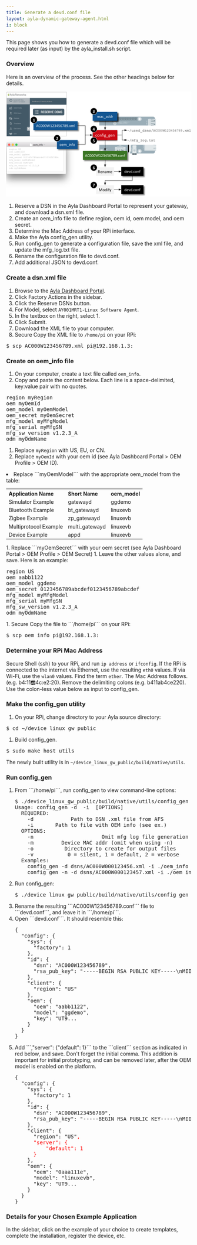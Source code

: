 ```yaml
---
title: Generate a devd.conf file
layout: ayla-dynamic-gateway-agent.html
i: block
---
```


This page shows you how to generate a devd.conf file which will be required later (as input) by the ayla_install.sh script.

### Overview

Here is an overview of the process. See the other headings below for details.

<div class="row">
<div class="col-lg-8 col-md-10 col-sm-12">
<img class="img-margins img-fluid" src="generate-devd-conf.png">
</div>
</div>

1. Reserve a DSN in the Ayla Dashboard Portal to represent your gateway, and download a dsn.xml file.
1. Create an oem_info file to define region, oem id, oem model, and oem secret.
1. Determine the Mac Address of your RPi interface.
1. Make the Ayla config_gen utility.
1. Run config_gen to generate a configuration file, save the xml file, and update the mfg_log.txt file.
1. Rename the configuration file to devd.conf.
1. Add additional JSON to devd.conf.

### Create a dsn.xml file

1. Browse to the [Ayla Dashboard Portal](https://docs.aylanetworks.com/cloud/ayla-dashboard-portal/).
1. Click Factory Actions in the sidebar.
1. Click the Reserve DSNs button.
1. For Model, select ```AY001MRT1-Linux Software Agent```. 
1. In the textbox on the right, select 1.
1. Click Submit.
1. Download the XML file to your computer.
1. Secure Copy the XML file to ```/home/pi``` on your RPi:
<pre class="light">
$ scp AC000W123456789.xml pi@192.168.1.3:
</pre>

### Create on oem_info file

1. On your computer, create a text file called ```oem_info```.
1. Copy and paste the content below. Each line is a space-delimited, key:value pair with no quotes.
<pre class="light">
region myRegion
oem myOemId
oem_model myOemModel
oem_secret myOemSecret
mfg_model myMfgModel
mfg_serial myMfgSN
mfg_sw_version v1.2.3_A
odm myOdmName
</pre>
1. Replace ```myRegion``` with US, EU, or CN.
1. Replace ```myOemId``` with your oem id (see Ayla Dashboard Portal &gt; OEM Profile &gt; OEM ID).
<li>Replace ```myOemModel``` with the appropriate oem_model from the table:
<table class="key-value-table">
<tr><th>Application Name</th><th>Short Name</th><th>oem_model</th></tr>
<tr><td>Simulator Example</td><td>gatewayd</td><td>ggdemo</td></tr>
<tr><td>Bluetooth Example</td><td>bt_gatewayd</td><td>linuxevb</td></tr>
<tr><td>Zigbee Example</td><td>zp_gatewayd</td><td>linuxevb</td></tr>
<tr><td>Multiprotocol Example</td><td>multi_gatewayd</td><td>linuxevb</td></tr>
<tr><td>Device Example</td><td>appd</td><td>linuxevb</td></tr>
</table>
</li>
1. Replace ```myOemSecret``` with your oem secret (see Ayla Dashboard Portal &gt; OEM Profile &gt; OEM Secret)
1. Leave the other values alone, and save. Here is an example:
<pre class="light">
region US
oem aabb1122
oem_model ggdemo
oem_secret 0123456789abcdef0123456789abcdef
mfg_model myMfgModel
mfg_serial myMfgSN
mfg_sw_version v1.2.3_A
odm myOdmName
</pre>
1. Secure Copy the file to ```/home/pi``` on your RPi:
<pre class="light">
$ scp oem_info pi@192.168.1.3:
</pre>

### Determine your RPi Mac Address

Secure Shell (ssh) to your RPi, and run ```ip address``` or ```ifconfig```. If the RPi is connected to the internet via Ethernet, use the resulting ```eth0``` values. If via Wi-Fi, use the ```wlan0``` values. Find the term ```ether```. The Mac Address follows. (e.g. b4:11:ab:4c:e2:20). Remove the delimiting colons (e.g. b411ab4ce220). Use the colon-less value below as input to config_gen.

### Make the config_gen utility

1. On your RPi, change directory to your Ayla source directory:
<pre class="light">
$ cd &sim;/device_linux_gw_public
</pre>
1. Build config_gen. 
<pre class="light">
$ sudo make host_utils
</pre>
The newly built utility is in ```~/device_linux_gw_public/build/native/utils```.

### Run config_gen

<ol>
<li>From ```/home/pi```, run config_gen to view command-line options:
<pre class="light">
$ ./device_linux_gw_public/build/native/utils/config_gen
Usage: config_gen -d <dsn_path> -i <oem_info_file> [OPTIONS]
  REQUIRED:
    -d <dsn_path>           Path to DSN .xml file from AFS
    -i <oem_info_file>      Path to file with OEM info (see ex.)
  OPTIONS:
    -n                      Omit mfg log file generation
    -m <MAC_address>        Device MAC addr (omit when using -n)
    -o <output_dir>         Directory to create for output files
    -v <verbosity>          0 = silent, 1 = default, 2 = verbose
  Examples:
    config_gen -d dsns/AC000W000123456.xml -i ./oem_info -m 112233445566 -o ./ayla_config -v 2
    config_gen -n -d dsns/AC000W000123457.xml -i ./oem_info
</pre>
<li>Run config_gen:</li>
<pre class="light">
$ ./device_linux_gw_public/build/native/utils/config_gen -d ./AC000W123456789.xml -i ./oem_info -m b411ab4ce220
</pre>
</li>
<li>Rename the resulting ```AC000W123456789.conf``` file to ```devd.conf```, and leave it in ```/home/pi```.</li>
<li>Open ```devd.conf```. It should resemble this:
<pre class="light">
{
  "config": {
    "sys": {
      "factory": 1
    },
    "id": {
      "dsn": "AC000W123456789",
      "rsa_pub_key": "-----BEGIN RSA PUBLIC KEY-----\nMIIB...
    },
    "client": {
      "region": "US"
    },
    "oem": {
      "oem": "aabb1122",
      "model": "ggdemo",
      "key": "UT9...
    }
  }
}
</pre>
</li>
<li>Add ```,"server": {"default": 1}``` to the ```client``` section as indicated in red below, and save. Don't forget the initial comma. This addition is important for initial prototyping, and can be removed later, after the OEM model is enabled on the platform.
<pre class="light">
{
  "config": {
    "sys": {
      "factory": 1
    },
    "id": {
      "dsn": "AC000W123456789",
      "rsa_pub_key": "-----BEGIN RSA PUBLIC KEY-----\nMIIB...
    },
    "client": {
      "region": "US"<span style="color:red;">,
      "server": {
          "default": 1
      }</span>
    },
    "oem": {
      "oem": "0aaa111e",
      "model": "linuxevb",
      "key": "UT9...
    }
  }
}
</pre>
</li>
</ol>

### Details for your Chosen Example Application

In the sidebar, click on the example of your choice to create templates, complete the installation, register the device, etc.